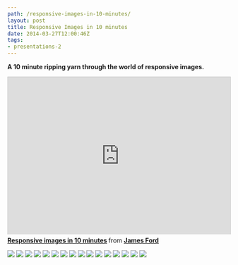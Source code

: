 ```yaml
---
path: /responsive-images-in-10-minutes/
layout: post
title: Responsive Images in 10 minutes
date: 2014-03-27T12:00:46Z
tags:
- presentations-2
---
```


**A 10 minute ripping yarn through the world of responsive images.**

<iframe style="border: 1px solid #CCC; border-width: 1px 1px 0; margin-bottom: 5px; max-width: 100%; width:100%" src="http://www.slideshare.net/slideshow/embed_code/32813070" width="427" height="356" frameborder="0" marginwidth="0" marginheight="0" scrolling="no" allowfullscreen="allowfullscreen"> </iframe>
<div style="margin-bottom: 5px;"><strong> <a title="Responsive images in 10 minutes" href="https://www.slideshare.net/psyked/responsive-images-in-10-minutes" target="_blank">Responsive images in 10 minutes</a> </strong> from <strong><a href="http://www.slideshare.net/psyked" target="_blank">James Ford</a></strong></div>

![](/content/images/2016/09/responsiveimages-140327101859-phpapp01-01.jpg)
![](/content/images/2016/09/responsiveimages-140327101859-phpapp01-02.jpg)
![](/content/images/2016/09/responsiveimages-140327101859-phpapp01-03.jpg)
![](/content/images/2016/09/responsiveimages-140327101859-phpapp01-04.jpg)
![](/content/images/2016/09/responsiveimages-140327101859-phpapp01-05.jpg)
![](/content/images/2016/09/responsiveimages-140327101859-phpapp01-06.jpg)
![](/content/images/2016/09/responsiveimages-140327101859-phpapp01-07.jpg)
![](/content/images/2016/09/responsiveimages-140327101859-phpapp01-08.jpg)
![](/content/images/2016/09/responsiveimages-140327101859-phpapp01-09.jpg)
![](/content/images/2016/09/responsiveimages-140327101859-phpapp01-10.jpg)
![](/content/images/2016/09/responsiveimages-140327101859-phpapp01-11.jpg)
![](/content/images/2016/09/responsiveimages-140327101859-phpapp01-12.jpg)
![](/content/images/2016/09/responsiveimages-140327101859-phpapp01-13.jpg)
![](/content/images/2016/09/responsiveimages-140327101859-phpapp01-14.jpg)
![](/content/images/2016/09/responsiveimages-140327101859-phpapp01-15.jpg)
![](/content/images/2016/09/responsiveimages-140327101859-phpapp01-16.jpg)